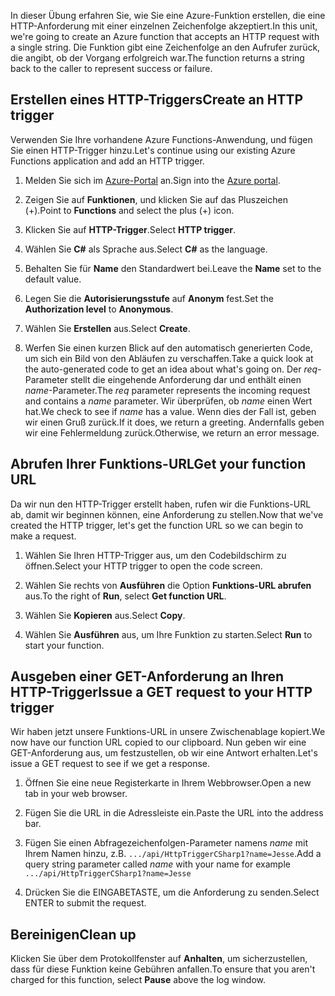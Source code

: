 <span data-ttu-id="af09a-101">In dieser Übung erfahren Sie, wie Sie eine Azure-Funktion erstellen, die eine HTTP-Anforderung mit einer einzelnen Zeichenfolge akzeptiert.</span><span class="sxs-lookup"><span data-stu-id="af09a-101">In this unit, we're going to create an Azure function that accepts an HTTP request with a single string.</span></span> <span data-ttu-id="af09a-102">Die Funktion gibt eine Zeichenfolge an den Aufrufer zurück, die angibt, ob der Vorgang erfolgreich war.</span><span class="sxs-lookup"><span data-stu-id="af09a-102">The function returns a string back to the caller to represent success or failure.</span></span>

## <a name="create-an-http-trigger"></a><span data-ttu-id="af09a-103">Erstellen eines HTTP-Triggers</span><span class="sxs-lookup"><span data-stu-id="af09a-103">Create an HTTP trigger</span></span>

<span data-ttu-id="af09a-104">Verwenden Sie Ihre vorhandene Azure Functions-Anwendung, und fügen Sie einen HTTP-Trigger hinzu.</span><span class="sxs-lookup"><span data-stu-id="af09a-104">Let's continue using our existing Azure Functions application and add an HTTP trigger.</span></span>

1. <span data-ttu-id="af09a-105">Melden Sie sich im [Azure-Portal](https://portal.azure.com?azure-portal=true) an.</span><span class="sxs-lookup"><span data-stu-id="af09a-105">Sign into the [Azure portal](https://portal.azure.com?azure-portal=true).</span></span>

1. <span data-ttu-id="af09a-106">Zeigen Sie auf **Funktionen**, und klicken Sie auf das Pluszeichen (+).</span><span class="sxs-lookup"><span data-stu-id="af09a-106">Point to **Functions** and select the plus (+) icon.</span></span>

1. <span data-ttu-id="af09a-107">Klicken Sie auf **HTTP-Trigger**.</span><span class="sxs-lookup"><span data-stu-id="af09a-107">Select **HTTP trigger**.</span></span>

1. <span data-ttu-id="af09a-108">Wählen Sie **C#** als Sprache aus.</span><span class="sxs-lookup"><span data-stu-id="af09a-108">Select **C#** as the language.</span></span>

1. <span data-ttu-id="af09a-109">Behalten Sie für **Name** den Standardwert bei.</span><span class="sxs-lookup"><span data-stu-id="af09a-109">Leave the **Name** set to the default value.</span></span>

1. <span data-ttu-id="af09a-110">Legen Sie die **Autorisierungsstufe** auf **Anonym** fest.</span><span class="sxs-lookup"><span data-stu-id="af09a-110">Set the **Authorization level** to **Anonymous**.</span></span>

1. <span data-ttu-id="af09a-111">Wählen Sie **Erstellen** aus.</span><span class="sxs-lookup"><span data-stu-id="af09a-111">Select **Create**.</span></span>

1. <span data-ttu-id="af09a-112">Werfen Sie einen kurzen Blick auf den automatisch generierten Code, um sich ein Bild von den Abläufen zu verschaffen.</span><span class="sxs-lookup"><span data-stu-id="af09a-112">Take a quick look at the auto-generated code to get an idea about what's going on.</span></span> <span data-ttu-id="af09a-113">Der *req*-Parameter stellt die eingehende Anforderung dar und enthält einen *name*-Parameter.</span><span class="sxs-lookup"><span data-stu-id="af09a-113">The *req* parameter represents the incoming request and contains a *name* parameter.</span></span> <span data-ttu-id="af09a-114">Wir überprüfen, ob *name* einen Wert hat.</span><span class="sxs-lookup"><span data-stu-id="af09a-114">We check to see if *name* has a value.</span></span> <span data-ttu-id="af09a-115">Wenn dies der Fall ist, geben wir einen Gruß zurück.</span><span class="sxs-lookup"><span data-stu-id="af09a-115">If it does, we return a greeting.</span></span> <span data-ttu-id="af09a-116">Andernfalls geben wir eine Fehlermeldung zurück.</span><span class="sxs-lookup"><span data-stu-id="af09a-116">Otherwise, we return an error message.</span></span>

## <a name="get-your-function-url"></a><span data-ttu-id="af09a-117">Abrufen Ihrer Funktions-URL</span><span class="sxs-lookup"><span data-stu-id="af09a-117">Get your function URL</span></span>

<span data-ttu-id="af09a-118">Da wir nun den HTTP-Trigger erstellt haben, rufen wir die Funktions-URL ab, damit wir beginnen können, eine Anforderung zu stellen.</span><span class="sxs-lookup"><span data-stu-id="af09a-118">Now that we've created the HTTP trigger, let's get the function URL so we can begin to make a request.</span></span>

1. <span data-ttu-id="af09a-119">Wählen Sie Ihren HTTP-Trigger aus, um den Codebildschirm zu öffnen.</span><span class="sxs-lookup"><span data-stu-id="af09a-119">Select your HTTP trigger to open the code screen.</span></span>

1. <span data-ttu-id="af09a-120">Wählen Sie rechts von **Ausführen** die Option **Funktions-URL abrufen** aus.</span><span class="sxs-lookup"><span data-stu-id="af09a-120">To the right of **Run**, select **Get function URL**.</span></span>

1. <span data-ttu-id="af09a-121">Wählen Sie **Kopieren** aus.</span><span class="sxs-lookup"><span data-stu-id="af09a-121">Select **Copy**.</span></span>

1. <span data-ttu-id="af09a-122">Wählen Sie **Ausführen** aus, um Ihre Funktion zu starten.</span><span class="sxs-lookup"><span data-stu-id="af09a-122">Select **Run** to start your function.</span></span>

## <a name="issue-a-get-request-to-your-http-trigger"></a><span data-ttu-id="af09a-123">Ausgeben einer GET-Anforderung an Ihren HTTP-Trigger</span><span class="sxs-lookup"><span data-stu-id="af09a-123">Issue a GET request to your HTTP trigger</span></span>

<span data-ttu-id="af09a-124">Wir haben jetzt unsere Funktions-URL in unsere Zwischenablage kopiert.</span><span class="sxs-lookup"><span data-stu-id="af09a-124">We now have our function URL copied to our clipboard.</span></span> <span data-ttu-id="af09a-125">Nun geben wir eine GET-Anforderung aus, um festzustellen, ob wir eine Antwort erhalten.</span><span class="sxs-lookup"><span data-stu-id="af09a-125">Let's issue a GET request to see if we get a response.</span></span>

1. <span data-ttu-id="af09a-126">Öffnen Sie eine neue Registerkarte in Ihrem Webbrowser.</span><span class="sxs-lookup"><span data-stu-id="af09a-126">Open a new tab in your web browser.</span></span>

1. <span data-ttu-id="af09a-127">Fügen Sie die URL in die Adressleiste ein.</span><span class="sxs-lookup"><span data-stu-id="af09a-127">Paste the URL into the address bar.</span></span>

1. <span data-ttu-id="af09a-128">Fügen Sie einen Abfragezeichenfolgen-Parameter namens *name* mit Ihrem Namen hinzu, z.B. `.../api/HttpTriggerCSharp1?name=Jesse`.</span><span class="sxs-lookup"><span data-stu-id="af09a-128">Add a query string parameter called *name* with your name for example `.../api/HttpTriggerCSharp1?name=Jesse`</span></span>

1. <span data-ttu-id="af09a-129">Drücken Sie die EINGABETASTE, um die Anforderung zu senden.</span><span class="sxs-lookup"><span data-stu-id="af09a-129">Select ENTER to submit the request.</span></span>

## <a name="clean-up"></a><span data-ttu-id="af09a-130">Bereinigen</span><span class="sxs-lookup"><span data-stu-id="af09a-130">Clean up</span></span>
<!---TODO: Update for sandbox?--->

<span data-ttu-id="af09a-131">Klicken Sie über dem Protokollfenster auf **Anhalten**, um sicherzustellen, dass für diese Funktion keine Gebühren anfallen.</span><span class="sxs-lookup"><span data-stu-id="af09a-131">To ensure that you aren't charged for this function, select **Pause** above the log window.</span></span>
